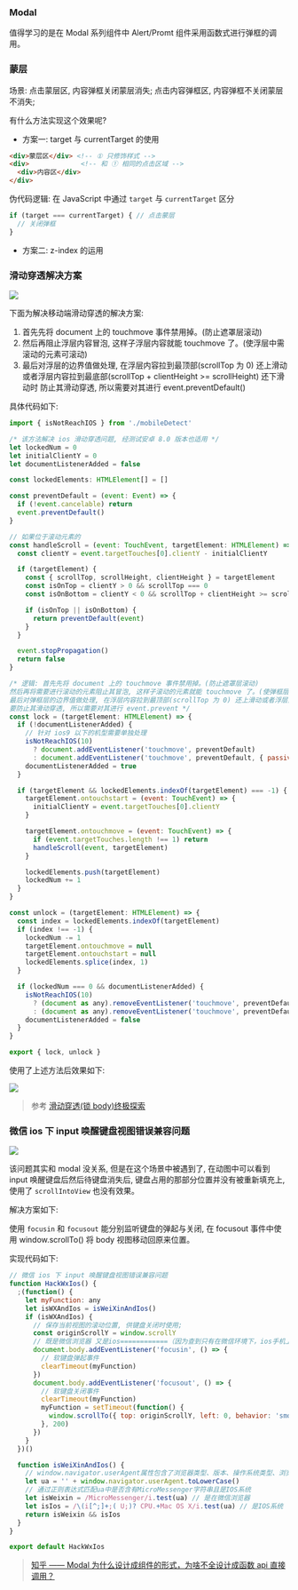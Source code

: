 ### Modal

值得学习的是在 Modal 系列组件中 Alert/Promt 组件采用函数式进行弹框的调用。

### 蒙层

场景: 点击蒙层区, 内容弹框关闭蒙层消失; 点击内容弹框区, 内容弹框不关闭蒙层不消失;

有什么方法实现这个效果呢?

* 方案一: target 与 currentTarget 的使用

```html
<div>蒙层区</div> <!-- ① 只修饰样式 -->
<div>             <!-- 和 ① 相同的点击区域 -->
  <div>内容区</div>
</div>
```

伪代码逻辑: 在 JavaScript 中通过 `target` 与 `currentTarget` 区分

```js
if (target === currentTarget) { // 点击蒙层
  // 关闭弹框
}
```

* 方案二: z-index 的运用

### 滑动穿透解决方案

![](http://with.muyunyun.cn/5ad52dbc5716fb92b823898557cc94fa.gif)

下面为解决移动端滑动穿透的解决方案:

1. 首先先将 document 上的 touchmove 事件禁用掉。(防止遮罩层滚动)
2. 然后再阻止浮层内容冒泡, 这样子浮层内容就能 touchmove 了。(使浮层中需滚动的元素可滚动)
3. 最后对浮层的边界值做处理, 在浮层内容拉到最顶部(scrollTop 为 0) 还上滑动或者浮层内容拉到最底部(scrollTop + clientHeight >= scrollHeight) 还下滑动时
防止其滑动穿透, 所以需要对其进行 event.preventDefault()

具体代码如下:

```js
import { isNotReachIOS } from './mobileDetect'

/* 该方法解决 ios 滑动穿透问题, 经测试安卓 8.0 版本也适用 */
let lockedNum = 0
let initialClientY = 0
let documentListenerAdded = false

const lockedElements: HTMLElement[] = []

const preventDefault = (event: Event) => {
  if (!event.cancelable) return
  event.preventDefault()
}

// 如果位于滚动元素的
const handleScroll = (event: TouchEvent, targetElement: HTMLElement) => {
  const clientY = event.targetTouches[0].clientY - initialClientY

  if (targetElement) {
    const { scrollTop, scrollHeight, clientHeight } = targetElement
    const isOnTop = clientY > 0 && scrollTop === 0
    const isOnBottom = clientY < 0 && scrollTop + clientHeight >= scrollHeight

    if (isOnTop || isOnBottom) {
      return preventDefault(event)
    }
  }

  event.stopPropagation()
  return false
}

/* 逻辑: 首先先将 document 上的 touchmove 事件禁用掉。(防止遮罩层滚动)
然后再将需要进行滚动的元素阻止其冒泡, 这样子滚动的元素就能 touchmove 了。(使弹框层中需滚动的元素可滚动)
最后对弹框层的边界值做处理, 在浮层内容拉到最顶部(scrollTop 为 0) 还上滑动或者浮层内容拉到最底部(scrollTop + clientHeight >= scrollHeight) 还下滑动时
要防止其滑动穿透, 所以需要对其进行 event.prevent */
const lock = (targetElement: HTMLElement) => {
  if (!documentListenerAdded) {
    // 针对 ios9 以下的机型需要单独处理
    isNotReachIOS(10)
      ? document.addEventListener('touchmove', preventDefault)
      : document.addEventListener('touchmove', preventDefault, { passive: false })
    documentListenerAdded = true
  }

  if (targetElement && lockedElements.indexOf(targetElement) === -1) {
    targetElement.ontouchstart = (event: TouchEvent) => {
      initialClientY = event.targetTouches[0].clientY
    }

    targetElement.ontouchmove = (event: TouchEvent) => {
      if (event.targetTouches.length !== 1) return
      handleScroll(event, targetElement)
    }

    lockedElements.push(targetElement)
    lockedNum += 1
  }
}

const unlock = (targetElement: HTMLElement) => {
  const index = lockedElements.indexOf(targetElement)
  if (index !== -1) {
    lockedNum -= 1
    targetElement.ontouchmove = null
    targetElement.ontouchstart = null
    lockedElements.splice(index, 1)
  }

  if (lockedNum === 0 && documentListenerAdded) {
    isNotReachIOS(10)
      ? (document as any).removeEventListener('touchmove', preventDefault)
      : (document as any).removeEventListener('touchmove', preventDefault, { passive: false })
    documentListenerAdded = false
  }
}

export { lock, unlock }
```

使用了上述方法后效果如下:

![](http://with.muyunyun.cn/0a5886e43e522b183415c62d29890ebc.gif)

> 参考 [滑动穿透(锁 body)终极探索](https://juejin.im/post/5ca4816e5188250b251e34e9)

### 微信 ios 下 input 唤醒键盘视图错误兼容问题

![](http://with.muyunyun.cn/0547f0a98df8c2d3df62c87569d07502.gif)

该问题其实和 modal 没关系, 但是在这个场景中被遇到了, 在动图中可以看到 input 唤醒键盘后然后待键盘消失后, 键盘占用的那部分位置并没有被重新填充上, 使用了 `scrollIntoView` 也没有效果。

解决方案如下:

使用 `focusin` 和 `focusout` 能分别监听键盘的弹起与关闭, 在 focusout 事件中使用 window.scrollTo() 将 body 视图移动回原来位置。

实现代码如下:

```js
// 微信 ios 下 input 唤醒键盘视图错误兼容问题
function HackWxIos() {
  ;(function() {
    let myFunction: any
    let isWXAndIos = isWeiXinAndIos()
    if (isWXAndIos) {
      // 保存当前视图的滚动位置, 供键盘关闭时使用;
      const originScrollY = window.scrollY
      // 既是微信浏览器 又是ios============（因为查到只有在微信环境下，ios手机上才会出现input失去焦点的时候页面被顶起）
      document.body.addEventListener('focusin', () => {
        // 软键盘弹起事件
        clearTimeout(myFunction)
      })
      document.body.addEventListener('focusout', () => {
        // 软键盘关闭事件
        clearTimeout(myFunction)
        myFunction = setTimeout(function() {
          window.scrollTo({ top: originScrollY, left: 0, behavior: 'smooth' }) // 重点  =======当键盘收起的时候让页面回到原始位置
        }, 200)
      })
    }
  })()

  function isWeiXinAndIos() {
    // window.navigator.userAgent属性包含了浏览器类型、版本、操作系统类型、浏览器引擎类型等信息，这个属性可以用来判断浏览器类型
    let ua = '' + window.navigator.userAgent.toLowerCase()
    // 通过正则表达式匹配ua中是否含有MicroMessenger字符串且是IOS系统
    let isWeixin = /MicroMessenger/i.test(ua) // 是在微信浏览器
    let isIos = /\(i[^;]+;( U;)? CPU.+Mac OS X/i.test(ua) // 是IOS系统
    return isWeixin && isIos
  }
}

export default HackWxIos
```

> [知乎 —— Modal 为什么设计成组件的形式，为啥不全设计成函数 api 直接调用？](https://www.zhihu.com/question/357548379/answer/919983914)